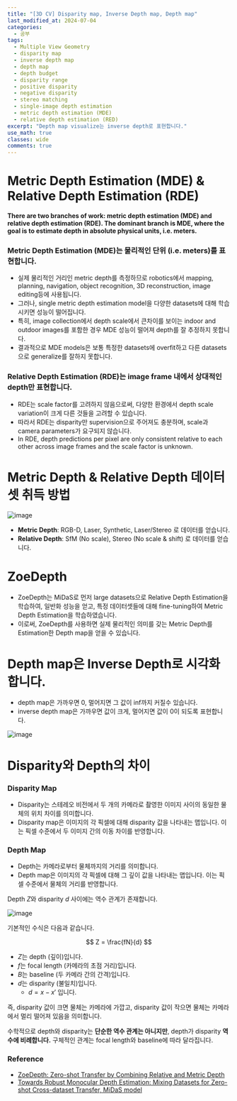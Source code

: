 ```yaml
---
title: "[3D CV] Disparity map, Inverse Depth map, Depth map"
last_modified_at: 2024-07-04
categories:
  - 공부
tags:
  - Multiple View Geometry
  - disparity map
  - inverse depth map
  - depth map
  - depth budget
  - disparity range
  - positive disparity
  - negative disparity
  - stereo matching
  - single-image depth estimation
  - metric depth estimation (MDE)
  - relative depth estimation (RED)
excerpt: "Depth map visualize는 inverse depth로 표현합니다."
use_math: true
classes: wide
comments: true
---
```


# Metric Depth Estimation (MDE) & Relative Depth Estimation (RDE)

**There are two branches of work: metric depth estimation (MDE) and relative depth estimation (RDE). The dominant branch is MDE, where the goal is to estimate depth in absolute physical units, i.e. meters.**

### Metric Depth Estimation (MDE)는 물리적인 단위 (i.e. meters)를 표현합니다.
- 실제 물리적인 거리인 metric depth를 측정하므로 robotics에서 mapping, planning, navigation, object recognition, 3D reconstruction, image editing등에 사용됩니다.
- 그러나, single metric depth estimation model을 다양한 datasets에 대해 학습시키면 성능이 떨어집니다.
- 특히, image collection에서 depth scale에서 큰차이를 보이는 indoor and outdoor images를 포함한 경우 MDE 성능이 떨어져 depth를 잘 추정하지 못합니다.
- 결과적으로 MDE models은 보통 특정한 datasets에 overfit하고 다른 datasets으로 generalize를 잘하지 못합니다.

### Relative Depth Estimation (RDE)는 image frame 내에서 상대적인 depth만 표현합니다.
- RDE는 scale factor를 고려하지 않음으로써, 다양한 환경에서 depth scale variation이 크게 다른 것들을 고려할 수 있습니다.
- 따라서 RDE는 disparity만 supervision으로 주어져도 충분하며, scale과 camera parameters가 요구되지 않습니다.
- In RDE, depth predictions per pixel are only consistent relative to each other across image frames and the scale factor is unknown.

# Metric Depth & Relative Depth 데이터셋 취득 방법

![image](https://github.com/user-attachments/assets/b62b95d2-daad-4108-9929-52ce2e27fd28)

- **Metric Depth**: RGB-D, Laser, Synthetic, Laser/Stereo 로 데이터를 얻습니다.
- **Relative Depth**: SfM (No scale), Stereo (No scale & shift) 로 데이터를 얻습니다.

# ZoeDepth

- ZoeDepth는 MiDaS로 먼저 large datasets으로 Relative Depth Estimation을 학습하여, 일반화 성능을 얻고, 특정 데이터셋들에 대해 fine-tuning하여 Metric Depth Estimation을 학습하였습니다.
- 이로써, ZoeDepth를 사용하면 실제 물리적인 의미를 갖는 Metric Depth를 Estimation한 Depth map을 얻을 수 있습니다.


# Depth map은 Inverse Depth로 시각화합니다.

- depth map은 가까우면 0, 멀어지면 그 값이 inf까지 커질수 있습니다.
- inverse depth map은 가까우면 값이 크게, 멀어지면 값이 0이 되도록 표현합니다.

![image](https://github.com/user-attachments/assets/55ccbb24-c2fc-4741-92f1-7f22340ec691)


# Disparity와 Depth의 차이

### Disparity Map
- Disparity는 스테레오 비전에서 두 개의 카메라로 촬영한 이미지 사이의 동일한 물체의 위치 차이를 의미합니다.
- Disparity map은 이미지의 각 픽셀에 대해 disparity 값을 나타내는 맵입니다. 이는 픽셀 수준에서 두 이미지 간의 이동 차이를 반영합니다.

### Depth Map
- Depth는 카메라로부터 물체까지의 거리를 의미합니다.
- Depth map은 이미지의 각 픽셀에 대해 그 깊이 값을 나타내는 맵입니다. 이는 픽셀 수준에서 물체의 거리를 반영합니다.


Depth $Z$와 disparity $d$ 사이에는 역수 관계가 존재합니다. 

![image](https://github.com/user-attachments/assets/c4ad7034-9c39-4be7-9df7-32f8ea6fc96f)

기본적인 수식은 다음과 같습니다.

$$
Z = \frac{fN}{d}
$$

- $Z$는 depth (깊이)입니다.
- $f$는 focal length (카메라의 초점 거리)입니다.
- $B$는 baseline (두 카메라 간의 간격)입니다.
- $d$는 disparity (불일치)입니다.
  - $d = x-x'$ 입니다.

즉, disparity 값이 크면 물체는 카메라에 가깝고, disparity 값이 작으면 물체는 카메라에서 멀리 떨어져 있음을 의미합니다.

수학적으로 depth와 disparity는 **단순한 역수 관계는 아니지만**, depth가 disparity **역수에 비례합니다.** 구체적인 관계는 focal length와 baseline에 따라 달라집니다.





### Reference
- [ZoeDepth: Zero-shot Transfer by Combining Relative and Metric Depth](https://arxiv.org/abs/2302.12288)
- [Towards Robust Monocular Depth Estimation: Mixing Datasets for Zero-shot Cross-dataset Transfer, MiDaS model](https://arxiv.org/abs/1907.01341)
